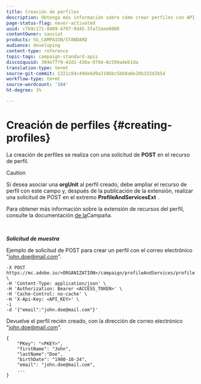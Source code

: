 ```yaml
---
title: Creación de perfiles
description: Obtenga más información sobre cómo crear perfiles con API.
page-status-flag: never-activated
uuid: c7b9c171-0409-4707-9d45-3fa72aee8008
contentOwner: sauviat
products: SG_CAMPAIGN/STANDARD
audience: developing
content-type: reference
topic-tags: campaign-standard-apis
discoiquuid: 304e7779-42d2-430a-9704-8c599a4eb1da
translation-type: tm+mt
source-git-commit: 1321c84c49de6d9a318bbc5bb8a0e28b332d2b5d
workflow-type: tm+mt
source-wordcount: '104'
ht-degree: 3%

---
```



# Creación de perfiles {#creating-profiles}

La creación de perfiles se realiza con una solicitud de **POST** en el recurso de perfil.

>[!CAUTION]
>
>Si desea asociar una <b>orgUnit</b> al perfil creado, debe ampliar el recurso de perfil con este campo y, después de la publicación de la extensión, realizar una solicitud de POST en el extremo <b>ProfileAndServicesExt</b> .
>
>Para obtener más información sobre la extensión de recursos del perfil, consulte la documentación <a href="https://helpx.adobe.com/campaign/standard/administration/using/organizational-units.html#partitioning-profiles">de la</a>Campaña.

<br/>

***Solicitud de muestra***

Ejemplo de solicitud de POST para crear un perfil con el correo electrónico &quot;john.doe@mail.com&quot;.

```
-X POST https://mc.adobe.io/<ORGANIZATION>/campaign/profileAndServices/profile \
-H 'Content-Type: application/json' \
-H 'Authorization: Bearer <ACCESS_TOKEN>' \
-H 'Cache-Control: no-cache' \
-H 'X-Api-Key: <API_KEY>' \
-i
-d '{"email":"john.doe@mail.com"}'
```

Devuelve el perfil recién creado, con la dirección de correo electrónico &quot;john.doe@mail.com&quot;.

```
{
    "PKey": "<PKEY>",
    "firstName": "John",
    "lastName":"Doe",
    "birthDate": "1980-10-24",
    "email": "john.doe@mail.com",
    ...
}
```
